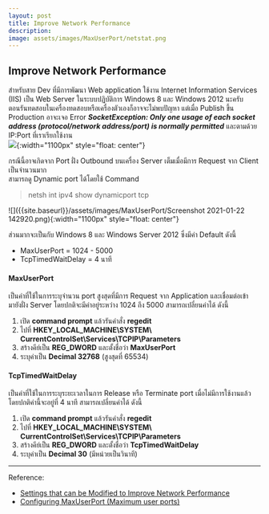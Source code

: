 ```yaml
---
layout: post
title: Improve Network Performance
description: 
image: assets/images/MaxUserPort/netstat.png
---
```


## Improve Network Performance
สำหรับสาย Dev ที่มีการพัฒนา Web application ใช้งาน Internet Information Services (IIS) เป็น Web Server ในระบบปฏิบัติการ Windows 8 และ Windows 2012 นะครับ  
ตอนรันทดสอบในเครื่องทดสอบหรือเครื่องตัวเองก็อาจจะไม่พบปัญหา แต่เมื่อ Publish ขึ้น Production อาจะเจอ Error ***SocketException: Only one usage of each socket address (protocol/network address/port) is normally permitted*** และตามด้วย IP:Port ที่เราเรียกใช้งาน
<br>
![]({{site.baseurl}}/assets/images/MaxUserPort/1611026426082.png){:width="1100px" style="float: center"}

กรณีนี้อาจเกิดจาก Port ฝั่ง Outbound บนเครื่อง Server เต็มเมื่อมีการ Request จาก Client เป็นจำนวนมาก<br>สามารถดู Dynamic port ได้โดยใช้ Command
>netsh int ipv4 show dynamicport tcp

![]({{site.baseurl}}/assets/images/MaxUserPort/Screenshot 2021-01-22 142920.png){:width="1100px" style="float: center"}

ส่วนมากจะเป็นกับ Windows 8 และ Windows Server 2012 ซึ่งมีค่า Default ดังนี้
- MaxUserPort = 1024 - 5000
- TcpTimedWaitDelay = 4 นาที

#### MaxUserPort
เป็นค่าที่ใช้ในการระบุจำนวน port สูงสุดที่มีการ Request จาก Application และเชื่อมต่อเข้ามายังฝั่ง Server โดยปกติจะมีค่าอยู่ระหว่าง 1024 ถึง 5000
สามารถเปลี่ยนค่าได้ ดังนี้
1. เปิด **command prompt** แล้วรันคำสั่ง **regedit**
2. ไปที่ **HKEY_LOCAL_MACHINE\SYSTEM\ CurrentControlSet\Services\TCPIP\Parameters**
3. สร้างคีย์เป็น **REG_DWORD** และตั้งชื่อว่า **MaxUserPort**
4. ระบุค่าเป็น **Decimal 32768** (สูงสุดที่ 65534)

#### TcpTimedWaitDelay
เป็นค่าที่ใช้ในการระบุระยะเวลาในการ Release หรือ Terminate port เมื่อไม่มีการใช้งานแล้ว โดยปกติค่านี้จะอยู่ที่ 4 นาที
สามารถเปลี่ยนค่าได้ ดังนี้
1. เปิด **command prompt** แล้วรันคำสั่ง **regedit**
2. ไปที่ **HKEY_LOCAL_MACHINE\SYSTEM\ CurrentControlSet\Services\TCPIP\Parameters**
3. สร้างคีย์เป็น **REG_DWORD** และตั้งชื่อว่า **TcpTimedWaitDelay**
4. ระบุค่าเป็น **Decimal 30** (มีหน่วยเป็นวินาที)


---
Reference:
- [Settings that can be Modified to Improve Network Performance](https://docs.microsoft.com/en-us/biztalk/technical-guides/settings-that-can-be-modified-to-improve-network-performance)
- [Configuring MaxUserPort  (Maximum user ports)](https://www.ibm.com/support/knowledgecenter/SSRTHY_8.5.0/com.ibm.installingirm.doc/rminst0230.htm)